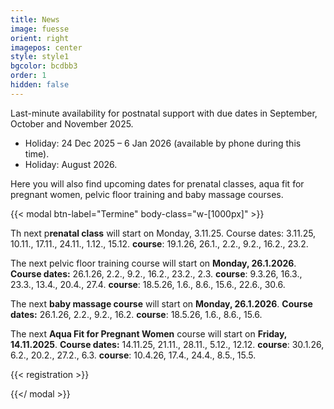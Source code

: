 ```yaml
---
title: News
image: fuesse
orient: right
imagepos: center
style: style1
bgcolor: bcdbb3
order: 1
hidden: false
---
```

Last-minute availability for postnatal support with due dates in September, October
and November 2025.

* Holiday: 24 Dec 2025 – 6 Jan 2026 (available by phone during this time).
* Holiday: August 2026.

Here you will also find upcoming dates for prenatal classes, aqua fit for pregnant women,
pelvic floor training and baby massage courses.

{{< modal btn-label="Termine" body-class="w-\[1000px]" >}}

Th next p**renatal class** will start on Monday, 3.11.25. Course dates: 3.11.25, 10.11., 17.11., 24.11., 1.12., 15.12. **course**: 19.1.26, 26.1., 2.2., 9.2., 16.2., 23.2.


The next pelvic floor training course will start on **Monday, 26.1.2026**.
**Course dates:** 26.1.26, 2.2., 9.2., 16.2., 23.2., 2.3. **course**: 9.3.26, 16.3., 23.3., 13.4., 20.4., 27.4. **course**: 18.5.26, 1.6., 8.6., 15.6., 22.6., 30.6.


The next **baby massage course** will start on **Monday, 26.1.2026**. **Course dates:**
26.1.26, 2.2., 9.2., 16.2. **course**: 18.5.26, 1.6., 8.6., 15.6.


The next **Aqua Fit for Pregnant Women** course will start on **Friday, 14.11.2025**. **Course dates:** 14.11.25, 21.11., 28.11., 5.12., 12.12. **course**: 30.1.26, 6.2., 20.2., 27.2., 6.3. **course**: 10.4.26, 17.4., 24.4., 8.5., 15.5.

{{< registration >}}

{{</ modal >}}
